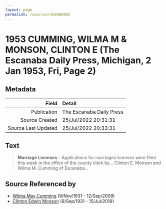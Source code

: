 ```yaml
---
layout: page
permalink: /sources/s60480892
---
```


# 1953 CUMMING, WILMA M & MONSON, CLINTON E (The Escanaba Daily Press, Michigan, 2 Jan 1953, Fri, Page 2)

## Metadata
Field | Detail
---:|:---
Publication | The Escanaba Daily Press
Source Created | 25/Jul/2022 20:31:31
Source Last Updated | 25/Jul/2022 20:33:31

## Text

> **Marriage Licenses** - Applications for marriages licenses were filed this week in the office of the county clerk by... Clinton E. Monson and Wilma M. Cumming of Escanaba...
>

## Source Referenced by

* [Wilma May Cumming](../people/@74680609@-wilma-may-cumming-b1931-11-9-d2009-9-12.md) (9/Nov/1931 - 12/Sep/2009)
* [Clinton Edwin Monson](../people/@24393948@-clinton-edwin-monson-b1931-9-9-d2019-7-15.md) (9/Sep/1931 - 15/Jul/2019)

